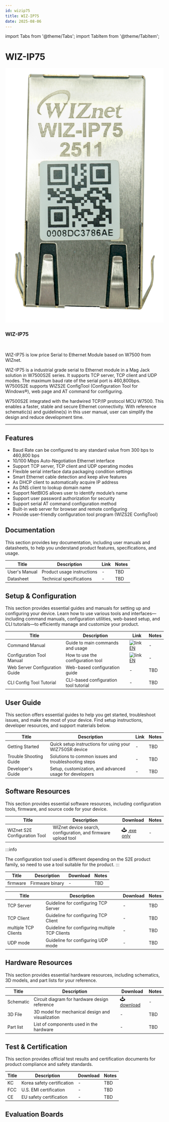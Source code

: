 ```yaml
---
id: wizip75
title: WIZ-IP75
date: 2025-08-06
---
```


import Tabs from '@theme/Tabs';
import TabItem from '@theme/TabItem';

# WIZ-IP75

<div className="main-card">
  <img src="/img/products/wiz-ip51s/ip75_1_crop.png" alt="WIZ-IP75" />
  <div>
    <h3>WIZ-IP75</h3>
    <br />
    <p>
      WIZ-IP75 is low price Serial to Ethernet Module based on W7500 from WIZnet.
    </p>
  </div>
</div>

WIZ-IP75 is a industrial grade serial to Ethernet module in a Mag Jack solution in W7500S2E series. It supports TCP server, TCP client and UDP modes. The maximum baud rate of the serial port is 460,800bps. W7500S2E supports WIZS2E ConfigTool (Configuration Tool for Windows®), web page and AT command for configuring.

W7500S2E integrated with the hardwired TCP/IP protocol MCU W7500. This enables a faster, stable and secure Ethernet connectivity. With reference schematic(s) and guideline(s) in this user manual, user can simplify the design and reduce development time.

-----


## Features

  - Baud Rate can be configured to any standard value from 300 bps to 460,800 bps
  - 10/100 Mbps Auto-Negotiation Ethernet interface
  - Support TCP server, TCP client and UDP operating modes
  - Flexible serial interface data packaging condition settings
  - Smart Ethernet cable detection and keep alive features
  - As DHCP client to automatically acquire IP address
  - As DNS client to lookup domain name
  - Support NetBIOS allows user to identify module’s name
  - Support user password authorization for security
  - Support serial AT command configuration method
  - Built-in web server for browser and remote configuring
  - Provide user-friendly configuration tool program (WIZS2E ConfigTool)


## Documentation

This section provides key documentation, including user manuals and datasheets, to help you understand product features, specifications, and usage.

| Title | Description | Link | Notes |
|-------|-------------|------|-------|
| User's Manual  | Product usage instructions | - | TBD |
| Datasheet | Technical specifications | - | TBD |


## Setup & Configuration

This section provides essential guides and manuals for setting up and configuring your device.
Learn how to use various tools and interfaces—including command manuals, configuration utilities, web-based setup, and CLI tutorials—to efficiently manage and customize your product.

| Title | Description | Link | Notes |
|-------|-------------|------|-------|
| Command Manual | Guide to main commands and usage | ![link](\img\link.png)[EN](./wizse_at_command_75) | - |
| Configuration Tool Manual | How to use the configuration tool | ![link](\img\link.png)[EN](./wizse_config_tool_55_75) | - |
| Web Server Configuration Guide | Web-based configuration guide | - | TBD |
| CLI Config Tool Tutorial | CLI-based configuration tool tutorial | - | TBD |


## User Guide

This section offers essential guides to help you get started, troubleshoot issues, and make the most of your device. Find setup instructions, developer resources, and support materials below.

| Title | Description | Link | Notes |
|-------|-------------|------|-------|
| Getting Started | Quick setup instructions for using your WIZ750SR device | - | TBD |
| Trouble Shooting Guide | Solutions to common issues and troubleshooting steps | - | TBD |
| Developer's Guide | Setup, customization, and advanced usage for developers | - | TBD |


## Software Resources

This section provides essential software resources, including configuration tools, firmware, and source code for your device.

<Tabs>
  <TabItem value="tool" label="Tools" default>
      
| Title | Description | Download | Notes |
|-------|-------------|----------|-------|
| WIZnet S2E Configuration Tool | WIZnet device search, configuration, and firmware upload tool | ![download](/img/products/w5500/w5500_evb/icons/download.png) [.exe only](/img/products/wiz-ip51s/wizs2e_configtool_v1.0.1.3.zip) | - |

  :::info

  The configuration tool used is different depending on the S2E product family, so need to use a tool suitable for the product.
  :::
  </TabItem>
  <TabItem value="firmware" label="Firmware" default>

| Title | Description | Download | Notes |
|-------|-------------|----------|-------|
| firmware | Firmware binary  | - | TBD |

  </TabItem>

  <TabItem value="application_note" label="Application Note" default>

| Title | Description | Download | Notes |
|-------|-------------|----------|-------|
| TCP Server | Guideline for configuring TCP Server | - | TBD |
| TCP Client | Guideline for configuring TCP Client | - | TBD |
| multiple TCP Clients | Guideline for configuring multiple TCP Clients | - | TBD |
| UDP mode | Guideline for configuring UDP mode | - | TBD |

  </TabItem>
</Tabs>


## Hardware Resources

This section provides essential hardware resources, including schematics, 3D models, and part lists for your reference.

| Title | Description | Download | Notes |
|-------|-------------|----------|-------|
| Schematic | Circuit diagram for hardware design reference | ![download](/img/products/w5500/w5500_evb/icons/download.png)[download](/img/products/wiz-ip51s/WIZ_IP75_series_reference_schematic_v1.0.pdf) | - |
| 3D File | 3D model for mechanical design and visualization | - | TBD |
| Part list | List of components used in the hardware | - | TBD |


## Test & Certification

This section provides official test results and certification documents for product compliance and safety standards.

| Title | Description | Download | Notes |
|-------|-------------|----------|-------|
| KC | Korea safety certification | - | TBD |
| FCC | U.S. EMI certification | - | TBD |
| CE | EU safety certification | - | TBD |


## Evaluation Boards

<Tabs>
  <TabItem value="eval_board" label="Evaluation Boards" default>

  </TabItem>

  <TabItem value="related_modules" label="Related modules" default>

  </TabItem>
</Tabs>